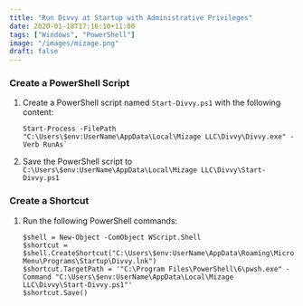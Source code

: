 ```yaml
---
title: "Run Divvy at Startup with Administrative Privileges"
date: 2020-01-18T17:16:10+11:00
tags: ["Windows", "PowerShell"]
image: "/images/mizage.png"
draft: false
---
```


### Create a PowerShell Script

1. Create a PowerShell script named `Start-Divvy.ps1` with the following content:

   ```
   Start-Process -FilePath "C:\Users\$env:UserName\AppData\Local\Mizage LLC\Divvy\Divvy.exe" -Verb RunAs`
   ```

2. Save the PowerShell script to `C:\Users\$env:UserName\AppData\Local\Mizage LLC\Divvy\Start-Divvy.ps1`

### Create a Shortcut

1. Run the following PowerShell commands:

   ```
   $shell = New-Object -ComObject WScript.Shell
   $shortcut = $shell.CreateShortcut("C:\Users\$env:UserName\AppData\Roaming\Microsoft\Windows\Start Menu\Programs\Startup\Divvy.lnk")
   $shortcut.TargetPath = '"C:\Program Files\PowerShell\6\pwsh.exe" -Command "C:\Users\$env:UserName\AppData\Local\Mizage LLC\Divvy\Start-Divvy.ps1"'
   $shortcut.Save()
   ```
